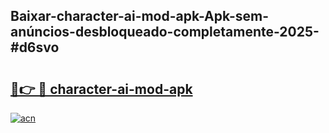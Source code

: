 ## Baixar-character-ai-mod-apk-Apk-sem-anúncios-desbloqueado-completamente-2025-#d6svo

# <h2><a href="https://ainizakaria.my?title=character-ai-mod-apk&ref=22M">🔗👉 🔴 character-ai-mod-apk</a></h2>

[![acn](https://github.com/user-attachments/assets/0f9c940e-d8b0-45ae-aac7-cd30a18b3e1c)](https://ainizakaria.my?title=character-ai-mod-apk&ref=22M)

